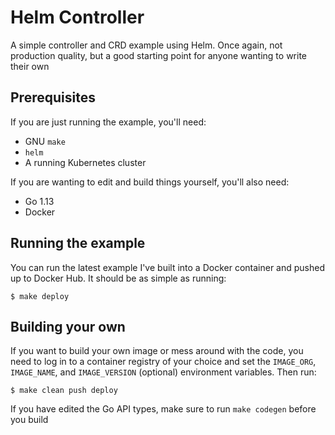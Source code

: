 # Helm Controller
A simple controller and CRD example using Helm. Once again, not production
quality, but a good starting point for anyone wanting to write their own

## Prerequisites
If you are just running the example, you'll need:
- GNU `make`
- `helm`
- A running Kubernetes cluster

If you are wanting to edit and build things yourself, you'll also need:
- Go 1.13
- Docker

## Running the example
You can run the latest example I've built into a Docker container and pushed up
to Docker Hub. It should be as simple as running:

```shell
$ make deploy
```

## Building your own
If you want to build your own image or mess around with the code, you need to
log in to a container registry of your choice and set the `IMAGE_ORG`,
`IMAGE_NAME`, and `IMAGE_VERSION` (optional) environment variables. Then run:

```shell
$ make clean push deploy
```

If you have edited the Go API types, make sure to run `make codegen` before you
build

